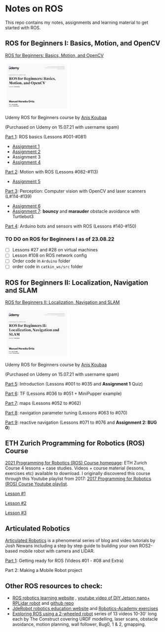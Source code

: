 # Notes on ROS

This repo contains my notes, assignments and learning material to get started with ROS.

## ROS for Beginners I: Basics, Motion, and OpenCV
[ROS for Beginners: Basics, Motion, and OpenCV](https://www.udemy.com/course/ros-essentials/)  

<img src="./ROS-notes/assets/sources/udemy-ROS-essentials-diploma-Jan22.jpg" alt="Diploma" style="zoom:20%;" />

Udemy ROS for Beginners course by [Anis Koubaa](https://www.udemy.com/user/anis-koubaa) 

(Purchased on Udemy on 15.07.21 with username spam) 

[Part 1](./ROS-notes/1.ROS-essentials-Nov21-Lessons-1-77.md): ROS basics (Lessons #001-#081)

* [Assignment 1](./ROS-notes/ROS_Assignment_1.md)
* [Assignment 2](./ROS-notes/ROS_Assignment_2.md)
* Assignment 3
* [Assignment 4](./ROS-notes/ROS_Assignment_4.md)

[Part 2](./ROS-notes/2.ROS-essentials-Motion-Nov21-L82-112.md): Motion with ROS (Lessons #082-#113)

* [Assignment 5](./ROS-notes/ROS_Assignment_5.md)

[Part 3](./ROS-notes/3.ROS-essentials-Perception-Dec21-L114.138.md): Perception: Computer vision with OpenCV and laser scanners (L#114-#139)

* [Assignment 6](./ROS-notes/ROS_Assignment_6.md)
* [Assignment 7](./ROS-notes/ROS_Assignment_7.md): **bouncy** and **marauder** obstacle avoidance with Turtlebot3

[Part 4](./ROS-notes/4.ROS-essentials-rosserial-Dec21.md): Arduino bots and sensors with ROS (Lessons #140-#150)

### TO DO on ROS for Beginners I as of 23.08.22

- [ ] Lessons #27 and #28 on virtual machines
- [ ] Lesson #108 on ROS network config
- [ ] Order code in `Arduino` folder 
- [ ] order code in `catkin_ws/src` folder

## ROS for Beginners II: Localization, Navigation and SLAM
[ROS for Beginners II: Localization, Navigation and SLAM](https://www.udemy.com/course/ros-navigation/)

<img src="./ROS-notes/assets/sources/udemy-ROS-navigation-diploma-Aug22.jpg" alt="Diploma" style="zoom: 20%;" />

Udemy ROS for Beginners course by [Anis Koubaa](https://www.udemy.com/user/anis-koubaa) 

(Purchased on Udemy on 15.07.21 with username spam) 

[Part 5](./ROS-notes/5.ROS-navigation-Intro-Jan22-L001-035.md): Introduction (Lessons #001 to #035 and **Assignment 1** Quiz)

[Part 6](./ROS-notes/6.ROS-navigation-TF-Jan22-L036-051.md): TF (Lessons #036 to #051 + MiniPupper example)

[Part 7](./ROS-notes/7.ROS-navigation-maps-Apr22-L052-062.md): maps (Lessons #052 to #062)

[Part 8](./ROS-notes/8.ROS-navigation-tuning-Jul22-L063-070.md): navigation parameter tuning (Lessons #063 to #070)

[Part 9](./ROS-notes/9.ROS-navigation-reactive-Aug22-L071-076.md): reactive navigation (Lessons #071 to #076 and **Assignment 2: BUG 0**)

##  ETH Zurich Programming for Robotics (ROS) Course
[2021 Programming for Robotics (ROS) Course homepage](https://rsl.ethz.ch/education-students/lectures/ros.html): ETH Zurich Course 4 lessons + case studies. Videos + course material (lessons, exercises etc) available to download. I originally discovered this course through this Youtube playlist from 2017: [2017 Programming for Robotics (ROS) Course Youtube playlist](https://www.youtube.com/playlist?list=PLE-BQwvVGf8HOvwXPgtDfWoxd4Cc6ghiP). 

[Lesson #1](./ROS-notes/ROS_ETH_Zurich_L1.md)

[Lesson #2](./ROS-notes/ROS_ETH_Zurich_L2.md)

[Lesson #3](./ROS-notes/ROS_ETH_Zurich_L3.md)

## Articulated Robotics

[Articulated Robotics](https://articulatedrobotics.xyz/) is a phenomenal series of blog and video tutorials by Josh Newans including a step by step guide to building your own ROS2-based mobile robot with camera and LIDAR.

[Part 1](./ROS-notes/10.ROS2-Getting-ready-Aug22-L01-XX.md): Getting ready for ROS (Videos #01 - #08 and Extra)

Part 2: Making a Mobile Robot project

## Other ROS resources to check:

* [ROS robotics learning website](https://www.rosroboticslearning.com/) , [youtube video of DIY Jetson nano+ RPLidar robot](https://www.youtube.com/watch?v=Uz_i_sjVhIM) and [github repo](https://github.com/bandasaikrishna/Autonomous_Mobile_Robot)
* [JdeRobot robotics education website](https://jderobot.github.io/projects/robotics_education/) and [Robotics-Academy exercises](https://jderobot.github.io/RoboticsAcademy/exercises/)
* [Exploring ROS using a 2-wheeled robot](https://www.youtube.com/playlist?list=PLK0b4e05LnzY2I4sXWTOA4_82cMh6tL-5) series of 13 videos 10-30' long each by The Construct covering URDF modelling, laser scans, obstacle avoidance, motion planning, wall follower, Bug0, 1 & 2, gmapping.

